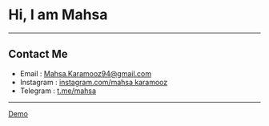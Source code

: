 # Hi, I am Mahsa
---
## Contact Me
- Email : Mahsa.Karamooz94@gmail.com
- Instagram : [instagram.com/mahsa karamooz](instagram.com)
- Telegram : [t.me/mahsa](telegram.com)
---
[Demo](https://mahsakaramooz.github.io/page1-test/)